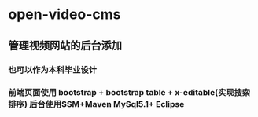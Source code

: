 # open-video-cms
## 管理视频网站的后台添加 
### 也可以作为本科毕业设计
### 前端页面使用 bootstrap + bootstrap table +  x-editable(实现搜索 排序)   后台使用SSM+Maven  MySql5.1+  Eclipse
